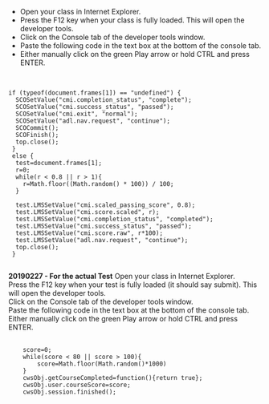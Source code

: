 <ul><li>Open your class in Internet Explorer.</li>
<li>Press the F12 key when your class is fully loaded. This will open the developer tools.</li>
<li>Click on the Console tab of the developer tools window.</li>
<li>Paste the following code in the text box at the bottom of the console tab.</li>
<li>Either manually click on the green Play arrow or hold CTRL and press ENTER.</li>
</ul>

<p><br /></p>

<pre>
<code>if (typeof(document.frames[1]) == "undefined") {
  SCOSetValue("cmi.completion_status", "complete");
  SCOSetValue("cmi.success_status", "passed");
  SCOSetValue("cmi.exit", "normal");
  SCOSetValue("adl.nav.request", "continue");
  SCOCommit();
  SCOFinish();
  top.close();
 }
 else {
  test=document.frames[1];
  r=0; 
  while(r < 0.8 || r > 1){
    r=Math.floor((Math.random() * 100)) / 100;
  }
 
  test.LMSSetValue("cmi.scaled_passing_score", 0.8);
  test.LMSSetValue("cmi.score.scaled", r);
  test.LMSSetValue("cmi.completion_status", "completed");
  test.LMSSetValue("cmi.success_status", "passed");
  test.LMSSetValue("cmi.score.raw", r*100);
  test.LMSSetValue("adl.nav.request", "continue");
  top.close();
 }
  </code>
</pre>
<b>20190227 - For the actual Test</b>
Open your class in Internet Explorer.<br />
Press the F12 key when your test is fully loaded (it should say submit). This will open the developer tools.<br />
Click on the Console tab of the developer tools window.<br />
Paste the following code in the text box at the bottom of the console tab.<br />
Either manually click on the green Play arrow or hold CTRL and press ENTER.<br />

<pre>
  <code>
  	score=0;
	while(score < 80 || score > 100){
		score=Math.floor(Math.random()*1000)
	}
	cwsObj.getCourseCompleted=function(){return true};
	cwsObj.user.courseScore=score;
	cwsObj.session.finished();
  </code>
</pre>
